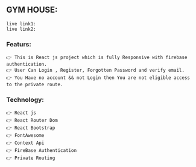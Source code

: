 ## GYM HOUSE:
    live link1:
    live link2:



### Featurs:
    👉 This is React js project which is fully Responsive with firebase authentication.
    👉 User Can Login , Register, Forgotten Password and verify email.
    👉 You Have no account && not Login then You are not eligible access to the private route.





### Technology:
    👉 React js
    👉 React Router Dom
    👉 React Bootstrap
    👉 FontAwesome
    👉 Context Api
    👉 FireBase Authentication
    👉 Private Routing